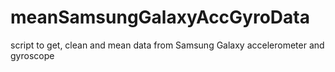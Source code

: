 # meanSamsungGalaxyAccGyroData
script to get, clean and mean data from Samsung Galaxy accelerometer and gyroscope
